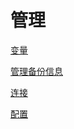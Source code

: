 # 管理

[变量](变量/变量.md "变量")

[管理备份信息](管理备份信息/管理备份信息.md "管理备份信息")

[连接](连接/连接.md "连接")

[配置](配置/配置.md "配置")
